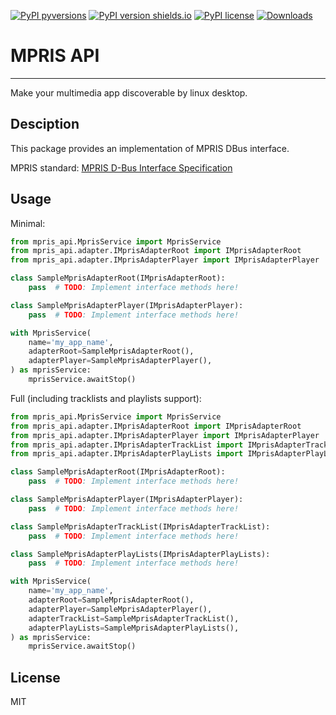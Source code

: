 [![PyPI pyversions](https://img.shields.io/pypi/pyversions/mpris-api.svg)](https://pypi.python.org/pypi/mpris-api)
[![PyPI version shields.io](https://img.shields.io/pypi/v/mpris-api.svg)](https://pypi.python.org/pypi/apris-api)
[![PyPI license](https://img.shields.io/pypi/l/mpris-api.svg)](https://pypi.python.org/pypi/mpris-api)
[![Downloads](https://static.pepy.tech/badge/mpris-api)](https://pepy.tech/project/mpris-api)

# MPRIS API
---
Make your multimedia app discoverable by linux desktop.

## Desciption

This package provides an implementation of MPRIS DBus interface.

MPRIS standard: [MPRIS D-Bus Interface Specification](https://specifications.freedesktop.org/mpris-spec/latest/)

## Usage

Minimal:
```python
from mpris_api.MprisService import MprisService
from mpris_api.adapter.IMprisAdapterRoot import IMprisAdapterRoot
from mpris_api.adapter.IMprisAdapterPlayer import IMprisAdapterPlayer

class SampleMprisAdapterRoot(IMprisAdapterRoot):
    pass  # TODO: Implement interface methods here!

class SampleMprisAdapterPlayer(IMprisAdapterPlayer):
    pass  # TODO: Implement interface methods here!

with MprisService(
    name='my_app_name',
    adapterRoot=SampleMprisAdapterRoot(),
    adapterPlayer=SampleMprisAdapterPlayer(),
) as mprisService:
    mprisService.awaitStop()
```

Full (including tracklists and playlists support):
```python
from mpris_api.MprisService import MprisService
from mpris_api.adapter.IMprisAdapterRoot import IMprisAdapterRoot
from mpris_api.adapter.IMprisAdapterPlayer import IMprisAdapterPlayer
from mpris_api.adapter.IMprisAdapterTrackList import IMprisAdapterTrackList
from mpris_api.adapter.IMprisAdapterPlayLists import IMprisAdapterPlayLists

class SampleMprisAdapterRoot(IMprisAdapterRoot):
    pass  # TODO: Implement interface methods here!

class SampleMprisAdapterPlayer(IMprisAdapterPlayer):
    pass  # TODO: Implement interface methods here!

class SampleMprisAdapterTrackList(IMprisAdapterTrackList):
    pass  # TODO: Implement interface methods here!

class SampleMprisAdapterPlayLists(IMprisAdapterPlayLists):
    pass  # TODO: Implement interface methods here!

with MprisService(
    name='my_app_name',
    adapterRoot=SampleMprisAdapterRoot(),
    adapterPlayer=SampleMprisAdapterPlayer(),
    adapterTrackList=SampleMprisAdapterTrackList(),
    adapterPlayLists=SampleMprisAdapterPlayLists(),
) as mprisService:
    mprisService.awaitStop()
```

## License
MIT

